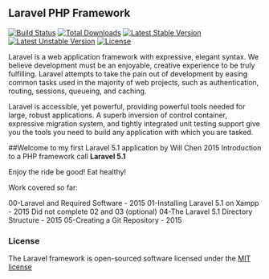## Laravel PHP Framework

[![Build Status](https://travis-ci.org/laravel/framework.svg)](https://travis-ci.org/laravel/framework)
[![Total Downloads](https://poser.pugx.org/laravel/framework/d/total.svg)](https://packagist.org/packages/laravel/framework)
[![Latest Stable Version](https://poser.pugx.org/laravel/framework/v/stable.svg)](https://packagist.org/packages/laravel/framework)
[![Latest Unstable Version](https://poser.pugx.org/laravel/framework/v/unstable.svg)](https://packagist.org/packages/laravel/framework)
[![License](https://poser.pugx.org/laravel/framework/license.svg)](https://packagist.org/packages/laravel/framework)

Laravel is a web application framework with expressive, elegant syntax. We believe development must be an enjoyable, creative experience to be truly fulfilling. Laravel attempts to take the pain out of development by easing common tasks used in the majority of web projects, such as authentication, routing, sessions, queueing, and caching.

Laravel is accessible, yet powerful, providing powerful tools needed for large, robust applications. A superb inversion of control container, expressive migration system, and tightly integrated unit testing support give you the tools you need to build any application with which you are tasked.

##Welcome to my first Laravel 5.1 application by Will Chen 2015
Introduction to a PHP framework call **Laravel 5.1**

Enjoy the ride be good! Eat healthy!

Work covered so far:

00-Laravel and Required Software - 2015
01-Installing Laravel 5.1 on Xampp - 2015
Did not complete 02 and 03 (optional)
04-The Laravel 5.1 Directory Structure - 2015
05-Creating a Git Repository - 2015


### License

The Laravel framework is open-sourced software licensed under the [MIT license](http://opensource.org/licenses/MIT)
